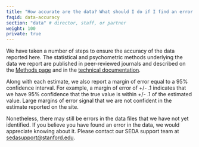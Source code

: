```yaml
---
title: "How accurate are the data? What should I do if I find an error in the data?"
faqid: data-accuracy
section: "data" # director, staff, or partner
weight: 100
private: true
---
```


We have taken a number of steps to ensure the accuracy of the data reported here. The statistical and psychometric methods underlying the data we report are published in peer-reviewed journals and described on the <a href="/methods">Methods page</a> and in the <a href="https://stacks.stanford.edu/file/druid:db586ns4974/seda_documentation_4.0.pdf" target="_blank" rel="noopener noreferrer">technical documentation</a>.

Along with each estimate, we also report a margin of error equal to a 95% confidence interval. For example, a margin of error of +/- .1 indicates that we have 95% confidence that the true value is within +/- .1 of the estimated value. Large margins of error signal that we are not confident in the estimate reported on the site.

Nonetheless, there may still be errors in the data files that we have not yet identified. If you believe you have found an error in the data, we would appreciate knowing about it. Please contact our SEDA support team at <a href="mailto:sedasupport@stanford.edu" target="_blank" rel="noopener noreferrer">sedasupport@stanford.edu</a>.
